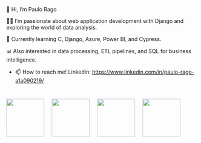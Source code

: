👋 Hi, I’m Paulo Rago

👨‍💻 I’m passionate about web application development with Django and exploring the world of data analysis.

🌱 Currently learning C, Django, Azure, Power BI, and Cypress.

📊 Also interested in data processing, ETL pipelines, and SQL for business intelligence.

- 📫 How to reach me! Linkedin: https://www.linkedin.com/in/paulo-rago-a1a090219/


<!DOCTYPE html>
<html lang="en">
<head>
  <meta charset="UTF-8" />
  <meta name="viewport" content="width=device-width, initial-scale=1.0" />
  <title>Tech Icons</title>
  <link rel="stylesheet" type="text/css" href="https://cdn.jsdelivr.net/gh/devicons/devicon@latest/devicon.min.css" />
  <style>
    .icon-container {
      display: flex;
      gap: 20px;
      align-items: center;
      justify-content: center;
      margin-top: 40px;
    }
    .icon-container img,
    .icon-container i {
      width: 100px;
      height: auto;
    }
  </style>
</head>
<body>
  <div class="icon-container">
    <img src="https://cdn.jsdelivr.net/gh/devicons/devicon@latest/icons/python/python-original-wordmark.svg" />
    <img src="https://cdn.jsdelivr.net/gh/devicons/devicon@latest/icons/django/django-plain.svg" />
    <img src="https://cdn.jsdelivr.net/gh/devicons/devicon@latest/icons/pandas/pandas-original-wordmark.svg" />
    <img src="https://cdn.jsdelivr.net/gh/devicons/devicon@latest/icons/plotly/plotly-original-wordmark.svg" />
    <i class="devicon-matplotlib-plain-wordmark"></i>
  </div>
</body>
</html>
